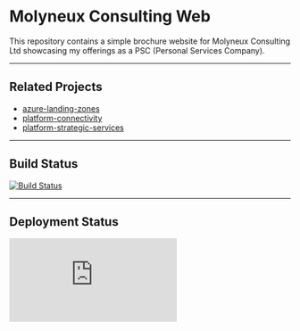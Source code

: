 # Molyneux Consulting Web

This repository contains a simple brochure website for Molyneux Consulting Ltd showcasing my offerings as a PSC (Personal Services Company).

---

## Related Projects

* [azure-landing-zones](https://github.com/frasermolyneux/azure-landing-zones)
* [platform-connectivity](https://github.com/frasermolyneux/platform-connectivity)
* [platform-strategic-services](https://github.com/frasermolyneux/platform-strategic-services)

---

## Build Status

[![Build Status](https://dev.azure.com/frasermolyneux/Personal-Public/_apis/build/status/mx-consulting-web.Validate?branchName=main)](https://dev.azure.com/frasermolyneux/Personal-Public/_build/latest?definitionId=157&branchName=main)

---

## Deployment Status

[![Build Status](https://dev.azure.com/frasermolyneux/Personal-Public/_apis/build/status/mx-consulting-web.Deploy?branchName=feature%2Fdependency-check)](https://dev.azure.com/frasermolyneux/Personal-Public/_build/latest?definitionId=158&branchName=feature%2Fdependency-check)
